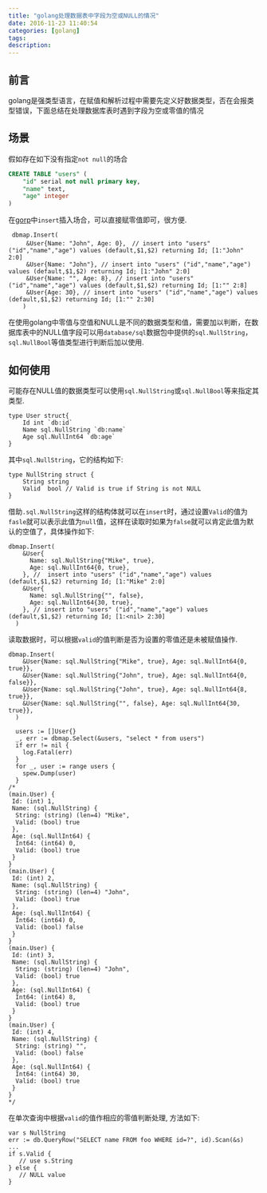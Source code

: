 ```yaml
---
title: "golang处理数据表中字段为空或NULL的情况"
date: 2016-11-23 11:40:54
categories: [golang]
tags: 
description:
---
```


## 前言
golang是强类型语言，在赋值和解析过程中需要先定义好数据类型，否在会报类型错误，下面总结在处理数据库表时遇到字段为空或零值的情况
<!--more-->

## 场景
假如存在如下没有指定`not null`的场合
```sql
CREATE TABLE "users" (
    "id" serial not null primary key,
    "name" text,
    "age" integer
)
```

在[gorp](https://github.com/researchlab/gorp)中`insert`插入场合，可以直接赋零值即可，很方便.
```golang
 dbmap.Insert(
	 &User{Name: "John", Age: 0},　// insert into "users" ("id","name","age") values (default,$1,$2) returning Id; [1:"John" 2:0]
	 &User{Name: "John"}, // insert into "users" ("id","name","age") values (default,$1,$2) returning Id; [1:"John" 2:0]
	 &User{Name: "", Age: 8}, // insert into "users" ("id","name","age") values (default,$1,$2) returning Id; [1:"" 2:8]
	 &User{Age: 30}, // insert into "users" ("id","name","age") values (default,$1,$2) returning Id; [1:"" 2:30]
	)
```
在使用golang中零值与空值和NULL是不同的数据类型和值，需要加以判断，在数据库表中的NULL值字段可以用`database/sql`数据包中提供的`sql.NullString`，`sql.NullBool`等值类型进行判断后加以使用.

## 如何使用
可能存在NULL值的数据类型可以使用`sql.NullString`或`sql.NullBool`等来指定其类型.
```golang
type User struct{
    Id int `db:id`
    Name sql.NullString `db:name`
    Age sql.NullInt64 `db:age`
}
```
其中`sql.NullString`，它的结构如下:
```golang
type NullString struct {
    String string 
    Valid  bool // Valid is true if String is not NULL
}
```
借助`.sql.NullString`这样的结构体就可以在`insert`时，通过设置`Valid`的值为`fasle`就可以表示此值为`null`值，这样在读取时如果为`false`就可以肯定此值为默认的空值了，具体操作如下:
```golang
dbmap.Insert(
    &User{
      Name: sql.NullString{"Mike", true},
      Age: sql.NullInt64{0, true},
    }, //  insert into "users" ("id","name","age") values (default,$1,$2) returning Id; [1:"Mike" 2:0]
    &User{
      Name: sql.NullString{"", false},
      Age: sql.NullInt64{30, true},
    }, // insert into "users" ("id","name","age") values (default,$1,$2) returning Id; [1:<nil> 2:30]
  )
```
读取数据时，可以根据`valid`的值判断是否为设置的零值还是未被赋值操作.
```golang 
dbmap.Insert(
    &User{Name: sql.NullString{"Mike", true}, Age: sql.NullInt64{0, true}},
    &User{Name: sql.NullString{"John", true}, Age: sql.NullInt64{0, false}},
    &User{Name: sql.NullString{"John", true}, Age: sql.NullInt64{8, true}},
    &User{Name: sql.NullString{"", false}, Age: sql.NullInt64{30, true}},
  )

  users := []User{}
  _, err := dbmap.Select(&users, "select * from users")
  if err != nil {
    log.Fatal(err)
  }
  for _, user := range users {
    spew.Dump(user)
  }
/*
(main.User) {
 Id: (int) 1,
 Name: (sql.NullString) {
  String: (string) (len=4) "Mike",
  Valid: (bool) true
 },
 Age: (sql.NullInt64) {
  Int64: (int64) 0,
  Valid: (bool) true
 }
}
(main.User) {
 Id: (int) 2,
 Name: (sql.NullString) {
  String: (string) (len=4) "John",
  Valid: (bool) true
 },
 Age: (sql.NullInt64) {
  Int64: (int64) 0,
  Valid: (bool) false
 }
}
(main.User) {
 Id: (int) 3,
 Name: (sql.NullString) {
  String: (string) (len=4) "John",
  Valid: (bool) true
 },
 Age: (sql.NullInt64) {
  Int64: (int64) 8,
  Valid: (bool) true
 }
}
(main.User) {
 Id: (int) 4,
 Name: (sql.NullString) {
  String: (string) "",
  Valid: (bool) false
 },
 Age: (sql.NullInt64) {
  Int64: (int64) 30,
  Valid: (bool) true
 }
}
*/
```
在单次查询中根据`valid`的值作相应的零值判断处理, 方法如下:
```golang
var s NullString
err := db.QueryRow("SELECT name FROM foo WHERE id=?", id).Scan(&s)
...
if s.Valid {
   // use s.String
} else {
   // NULL value
}
```
